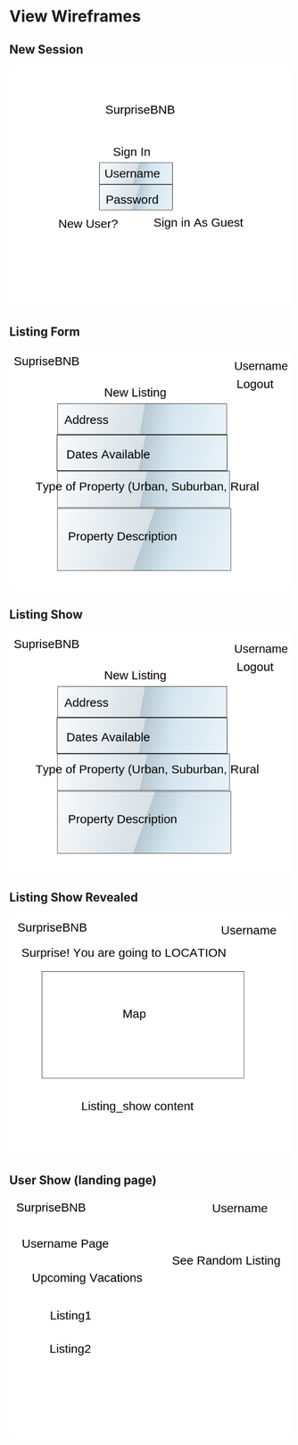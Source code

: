 # View Wireframes

## New Session
![new-session]

## Listing Form
![listing_form]

## Listing Show
![listing_form]

## Listing Show Revealed
![listing_reveal_show]

## User Show (landing page)
![users_show]


[new-session]: ./wireframes/new_session.png
[listing_show]: ./wireframes/listing_show.png
[listing_reveal_show]: ./wireframes/listing_reveal_show.png
[listing_form]: ./wireframes/listing_form.png
[users_show]: ./wireframes/user_show.png
